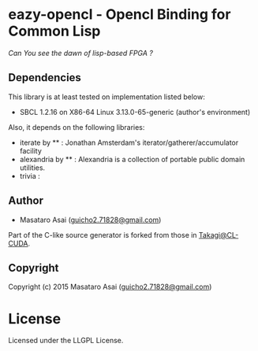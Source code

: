 
# eazy-opencl - Opencl Binding for Common Lisp

*Can You see the dawn of lisp-based FPGA ?*




## Dependencies
This library is at least tested on implementation listed below:

+ SBCL 1.2.16 on X86-64 Linux 3.13.0-65-generic (author's environment)

Also, it depends on the following libraries:

+ iterate by ** :
    Jonathan Amsterdam's iterator/gatherer/accumulator facility
+ alexandria by ** :
    Alexandria is a collection of portable public domain utilities.
+ trivia :
    
## Author

* Masataro Asai (guicho2.71828@gmail.com)

Part of the C-like source generator is forked from those in [Takagi@CL-CUDA](https://github.com/takagi/cl-cuda).

## Copyright

Copyright (c) 2015 Masataro Asai (guicho2.71828@gmail.com)

# License

Licensed under the LLGPL License.


